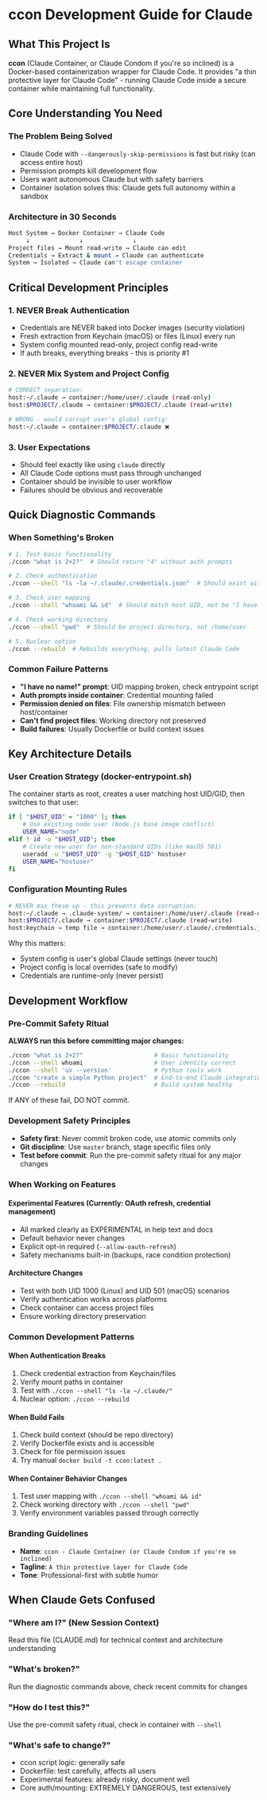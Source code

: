 # ccon Development Guide for Claude

## What This Project Is

**ccon** (Claude Container, or Claude Condom if you're so inclined) is a Docker-based containerization wrapper for Claude Code. It provides "a thin protective layer for Claude Code" - running Claude Code inside a secure container while maintaining full functionality.

## Core Understanding You Need

### The Problem Being Solved
- Claude Code with `--dangerously-skip-permissions` is fast but risky (can access entire host)
- Permission prompts kill development flow  
- Users want autonomous Claude but with safety barriers
- Container isolation solves this: Claude gets full autonomy within a sandbox

### Architecture in 30 Seconds
```bash
Host System → Docker Container → Claude Code
     ↓              ↓              ↓
Project files → Mount read-write → Claude can edit
Credentials → Extract & mount → Claude can authenticate  
System → Isolated → Claude can't escape container
```

## Critical Development Principles

### 1. NEVER Break Authentication
- Credentials are NEVER baked into Docker images (security violation)
- Fresh extraction from Keychain (macOS) or files (Linux) every run
- System config mounted read-only, project config read-write
- If auth breaks, everything breaks - this is priority #1

### 2. NEVER Mix System and Project Config
```bash
# CORRECT separation:
host:~/.claude → container:/home/user/.claude (read-only)
host:$PROJECT/.claude → container:$PROJECT/.claude (read-write)

# WRONG - would corrupt user's global config:
host:~/.claude → container:$PROJECT/.claude ❌
```

### 3. User Expectations
- Should feel exactly like using `claude` directly
- All Claude Code options must pass through unchanged
- Container should be invisible to user workflow
- Failures should be obvious and recoverable

## Quick Diagnostic Commands

### When Something's Broken
```bash
# 1. Test basic functionality
./ccon "what is 2+2?"  # Should return "4" without auth prompts

# 2. Check authentication 
./ccon --shell "ls -la ~/.claude/.credentials.json"  # Should exist with proper ownership

# 3. Check user mapping
./ccon --shell "whoami && id"  # Should match host UID, not be "I have no name!"

# 4. Check working directory
./ccon --shell "pwd"  # Should be project directory, not /home/user

# 5. Nuclear option
./ccon --rebuild  # Rebuilds everything, pulls latest Claude Code
```

### Common Failure Patterns
- **"I have no name!" prompt**: UID mapping broken, check entrypoint script
- **Auth prompts inside container**: Credential mounting failed
- **Permission denied on files**: File ownership mismatch between host/container
- **Can't find project files**: Working directory not preserved
- **Build failures**: Usually Dockerfile or build context issues

## Key Architecture Details

### User Creation Strategy (docker-entrypoint.sh)
The container starts as root, creates a user matching host UID/GID, then switches to that user:
```bash
if [ "$HOST_UID" = "1000" ]; then
    # Use existing node user (Node.js base image conflict)
    USER_NAME="node"
elif ! id -u "$HOST_UID"; then
    # Create new user for non-standard UIDs (like macOS 501)
    useradd -u "$HOST_UID" -g "$HOST_GID" hostuser
    USER_NAME="hostuser"
fi
```

### Configuration Mounting Rules
```bash
# NEVER mix these up - this prevents data corruption:
host:~/.claude → .claude-system/ → container:/home/user/.claude (read-only)
host:$PROJECT/.claude → container:$PROJECT/.claude (read-write)
host:keychain → temp file → container:/home/user/.claude/.credentials.json
```

Why this matters:
- System config is user's global Claude settings (never touch)
- Project config is local overrides (safe to modify)
- Credentials are runtime-only (never persist)

## Development Workflow

### Pre-Commit Safety Ritual
**ALWAYS run this before committing major changes:**
```bash
./ccon "what is 2+2?"                    # Basic functionality
./ccon --shell whoami                    # User identity correct
./ccon --shell 'uv --version'            # Python tools work
./ccon "create a simple Python project"  # End-to-end Claude integration
./ccon --rebuild                         # Build system healthy
```
If ANY of these fail, DO NOT commit.

### Development Safety Principles
- **Safety first**: Never commit broken code, use atomic commits only
- **Git discipline**: Use `master` branch, stage specific files only
- **Test before commit**: Run the pre-commit safety ritual for any major changes

### When Working on Features

#### Experimental Features (Currently: OAuth refresh, credential management)
- All marked clearly as EXPERIMENTAL in help text and docs
- Default behavior never changes
- Explicit opt-in required (`--allow-oauth-refresh`)
- Safety mechanisms built-in (backups, race condition protection)

#### Architecture Changes
- Test with both UID 1000 (Linux) and UID 501 (macOS) scenarios
- Verify authentication works across platforms
- Check container can access project files
- Ensure working directory preservation

### Common Development Patterns

#### When Authentication Breaks
1. Check credential extraction from Keychain/files
2. Verify mount paths in container
3. Test with `./ccon --shell "ls -la ~/.claude/"`
4. Nuclear option: `./ccon --rebuild`

#### When Build Fails
1. Check build context (should be repo directory)
2. Verify Dockerfile exists and is accessible
3. Check for file permission issues
4. Try manual `docker build -t ccon:latest .`

#### When Container Behavior Changes
1. Test user mapping with `./ccon --shell "whoami && id"`
2. Check working directory with `./ccon --shell "pwd"`
3. Verify environment variables passed through correctly

### Branding Guidelines
- **Name**: `ccon - Claude Container (or Claude Condom if you're so inclined)`
- **Tagline**: `A thin protective layer for Claude Code`
- **Tone**: Professional-first with subtle humor

## When Claude Gets Confused

### "Where am I?" (New Session Context)
Read this file (CLAUDE.md) for technical context and architecture understanding

### "What's broken?"
Run the diagnostic commands above, check recent commits for changes

### "How do I test this?"
Use the pre-commit safety ritual, check in container with `--shell`

### "What's safe to change?"
- ccon script logic: generally safe
- Dockerfile: test carefully, affects all users
- Experimental features: already risky, document well
- Core auth/mounting: EXTREMELY DANGEROUS, test extensively